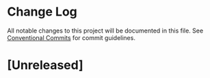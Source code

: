 # Change Log

All notable changes to this project will be documented in this file.
See [Conventional Commits](https://conventionalcommits.org) for commit guidelines.

# [Unreleased]
